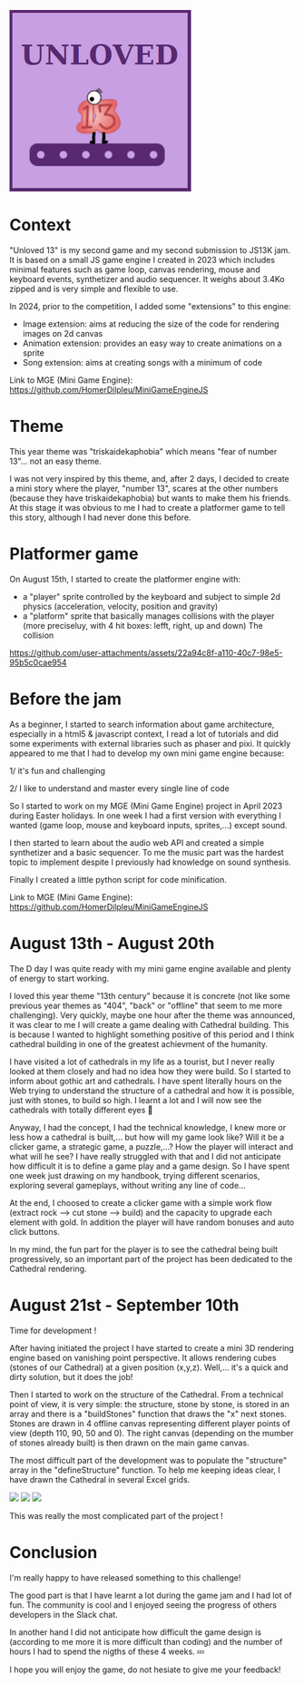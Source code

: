 ![](Thumbnail.png)

# Context
"Unloved 13" is my second game and my second submission to JS13K jam. 
It is based on a small JS game engine I created in 2023 which includes minimal features such as game loop, canvas rendering, mouse and keyboard events, synthetizer and audio sequencer. It weighs about 3.4Ko zipped and is very simple and flexible to use.

In 2024, prior to the competition, I added some "extensions" to this engine:
- Image extension: aims at reducing the size of the code for rendering images on 2d canvas
- Animation extension: provides an easy way to create animations on a sprite
- Song extension: aims at creating songs with a minimum of code

Link to MGE (Mini Game Engine): https://github.com/HomerDilpleu/MiniGameEngineJS

# Theme
This year theme was "triskaidekaphobia" which means "fear of number 13"... not an easy theme.

I was not very inspired by this theme, and, after 2 days, I decided to create a mini story where the player, "number 13", scares at the other numbers (because they have triskaidekaphobia) but wants to make them his friends.
At this stage it was obvious to me I had to create a platformer game to tell this story, although I had never done this before.

# Platformer game
On August 15th, I started to create the platformer engine with:
- a "player" sprite controlled by the keyboard and subject to simple 2d physics (acceleration, velocity, position and gravity)
- a "platform" sprite that basically manages collisions with the player (more preciseluy, with 4 hit boxes: lefft, right, up and down)
The collision

https://github.com/user-attachments/assets/22a94c8f-a110-40c7-98e5-95b5c0cae954


# Before the jam
As a beginner, I started to search information about game architecture, especially in a html5 & javascript context, I read a lot of tutorials and did some experiments with external libraries such as phaser and pixi.
It quickly appeared to me that I had to develop my own mini game engine because:

1/ it's fun and challenging

2/ I like to understand and master every single line of code

So I started to work on my MGE (Mini Game Engine) project in April 2023 during Easter holidays. In one week I had a first version with everything I wanted (game loop, mouse and keyboard inputs, sprites,...) except sound.

I then started to learn about the audio web API and created a simple synthetizer and a basic sequencer. To me the music part was the hardest topic to implement despite I previously had knowledge on sound synthesis.

Finally I created a little python script for code minification.

Link to MGE (Mini Game Engine): https://github.com/HomerDilpleu/MiniGameEngineJS

# August 13th - August 20th
The D day I was quite ready with my mini game engine available and plenty of energy to start working.

I loved this year theme "13th century" because it is concrete (not like some previous year themes as "404", "back" or "offline" that seem to me more challenging).
Very quickly,  maybe one hour after the theme was announced, it was clear to me I will create a game dealing with Cathedral building. This is because I wanted to highlight something positive of this period and I think cathedral building in one of the greatest achievment of the humanity.

I have visited a lot of cathedrals in my life as a tourist, but I never really looked at them closely and had no idea how they were build.
So I started to inform about gothic art and cathedrals. I have spent literally hours on the Web trying to understand the structure of a cathedral and how it is possible, just with stones, to build so high.
I learnt a lot  and I will now see the cathedrals with totally different eyes 👀

Anyway, I had the concept,  I had the technical knowledge, I knew more or less how a cathedral is built,... but how will my game look like? Will it be a clicker game, a strategic game, a puzzle,...? How the player will interact and what will he see?
I have really struggled with that and I did not anticipate how difficult it is to define a game play and a game design.
So I have spent one week just drawing on my handbook, trying different scenarios, exploring several gameplays, without writing any line of code...

At the end, I choosed to create a clicker game with a simple work flow (extract rock --> cut stone --> build) and the capacity to upgrade each element with gold. In addition the player will have random bonuses and auto click buttons.

In my mind, the fun part for the player is to see the cathedral being built progressively, so an important part of the project has been dedicated to the Cathedral rendering.

# August 21st - September 10th
Time for development !

After having initiated the project I have started to create a mini 3D rendering engine based on vanishing point perspective.
It allows rendering cubes (stones of our Cathedral) at a given position (x,y,z).
Well,... it's a quick and dirty solution, but it does the job!

Then I started to work on the structure of the Cathedral. From a technical point of view, it is very simple: the structure, stone by stone, is stored in an array and there is a "buildStones" function that draws the "x" next stones.
Stones are drawn in 4 offline canvas representing different player points of view (depth 110, 90, 50 and 0). The right canvas (depending on the mumber of stones already built) is then drawn on the main game canvas.

The most difficult part of the development was to populate the "structure" array in the "defineStructure" function.
To help me keeping ideas clear, I have drawn the  Cathedral in several Excel grids.

![](CathedralUP.png)
![](CathedralSIDE.png)
![](CathedralFRONT.png)

This was really the most complicated part of the project !

# Conclusion
I'm really happy to have released something to this challenge!

The good part is that I have learnt a lot during the game jam and I had lot of fun. The community is cool and I enjoyed seeing the progress of others developers in the Slack chat.

In another hand I did not anticipate how difficult the game design is (according to me more it is more difficult than coding) and the number of hours I had to spend the nigths of these 4 weeks. 💤

I hope you will enjoy the game, do not hesiate to give me your feedback!
